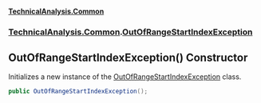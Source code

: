 #### [TechnicalAnalysis.Common](TechnicalAnalysis.Common.md 'TechnicalAnalysis.Common')
### [TechnicalAnalysis.Common](TechnicalAnalysis.Common.md#TechnicalAnalysis.Common 'TechnicalAnalysis.Common').[OutOfRangeStartIndexException](OutOfRangeStartIndexException.md 'TechnicalAnalysis.Common.OutOfRangeStartIndexException')

## OutOfRangeStartIndexException() Constructor

Initializes a new instance of the [OutOfRangeStartIndexException](OutOfRangeStartIndexException.md 'TechnicalAnalysis.Common.OutOfRangeStartIndexException') class.

```csharp
public OutOfRangeStartIndexException();
```
